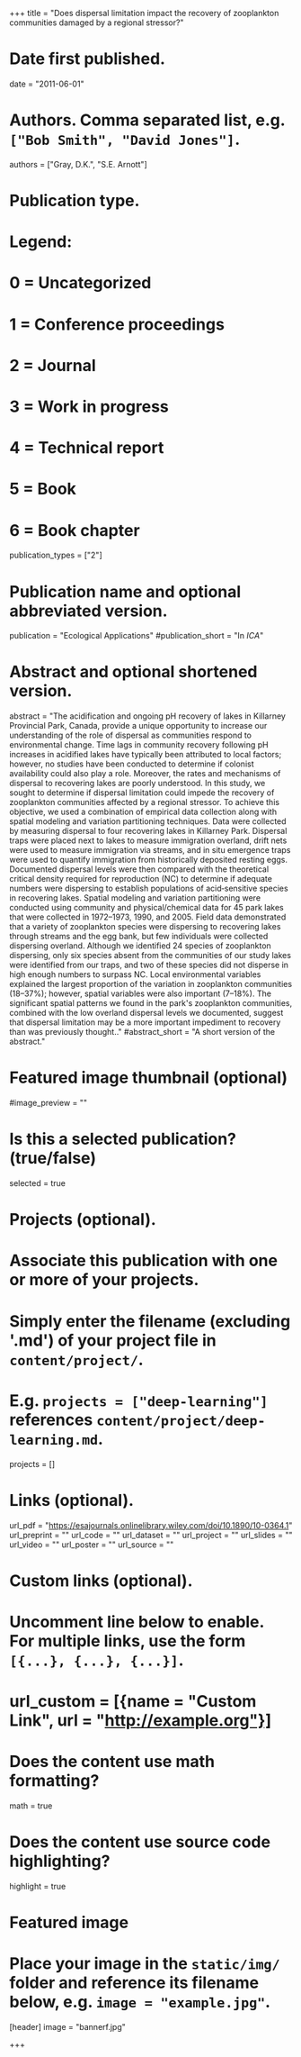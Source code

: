 +++
title = "Does dispersal limitation impact the recovery of zooplankton communities damaged by a regional stressor?"

# Date first published.
date = "2011-06-01"

# Authors. Comma separated list, e.g. `["Bob Smith", "David Jones"]`.
authors = ["Gray, D.K.", "S.E. Arnott"]


# Publication type.
# Legend:
# 0 = Uncategorized
# 1 = Conference proceedings
# 2 = Journal
# 3 = Work in progress
# 4 = Technical report
# 5 = Book
# 6 = Book chapter
publication_types = ["2"]

# Publication name and optional abbreviated version.
publication = "Ecological Applications"
#publication_short = "In *ICA*"

# Abstract and optional shortened version.
abstract = "The acidification and ongoing pH recovery of lakes in Killarney Provincial Park, Canada, provide a unique opportunity to increase our understanding of the role of dispersal as communities respond to environmental change. Time lags in community recovery following pH increases in acidified lakes have typically been attributed to local factors; however, no studies have been conducted to determine if colonist availability could also play a role. Moreover, the rates and mechanisms of dispersal to recovering lakes are poorly understood. In this study, we sought to determine if dispersal limitation could impede the recovery of zooplankton communities affected by a regional stressor. To achieve this objective, we used a combination of empirical data collection along with spatial modeling and variation partitioning techniques. Data were collected by measuring dispersal to four recovering lakes in Killarney Park. Dispersal traps were placed next to lakes to measure immigration overland, drift nets were used to measure immigration via streams, and in situ emergence traps were used to quantify immigration from historically deposited resting eggs. Documented dispersal levels were then compared with the theoretical critical density required for reproduction (NC) to determine if adequate numbers were dispersing to establish populations of acid‐sensitive species in recovering lakes. Spatial modeling and variation partitioning were conducted using community and physical/chemical data for 45 park lakes that were collected in 1972–1973, 1990, and 2005. Field data demonstrated that a variety of zooplankton species were dispersing to recovering lakes through streams and the egg bank, but few individuals were collected dispersing overland. Although we identified 24 species of zooplankton dispersing, only six species absent from the communities of our study lakes were identified from our traps, and two of these species did not disperse in high enough numbers to surpass NC. Local environmental variables explained the largest proportion of the variation in zooplankton communities (18–37%); however, spatial variables were also important (7–18%). The significant spatial patterns we found in the park's zooplankton communities, combined with the low overland dispersal levels we documented, suggest that dispersal limitation may be a more important impediment to recovery than was previously thought.."
#abstract_short = "A short version of the abstract."

# Featured image thumbnail (optional)
#image_preview = ""

# Is this a selected publication? (true/false)
selected = true

# Projects (optional).
#   Associate this publication with one or more of your projects.
#   Simply enter the filename (excluding '.md') of your project file in `content/project/`.
#   E.g. `projects = ["deep-learning"]` references `content/project/deep-learning.md`.
projects = []

# Links (optional).
url_pdf = "https://esajournals.onlinelibrary.wiley.com/doi/10.1890/10-0364.1"
url_preprint = ""
url_code = ""
url_dataset = ""
url_project = ""
url_slides = ""
url_video = ""
url_poster = ""
url_source = ""

# Custom links (optional).
#   Uncomment line below to enable. For multiple links, use the form `[{...}, {...}, {...}]`.
# url_custom = [{name = "Custom Link", url = "http://example.org"}]

# Does the content use math formatting?
math = true

# Does the content use source code highlighting?
highlight = true

# Featured image
# Place your image in the `static/img/` folder and reference its filename below, e.g. `image = "example.jpg"`.
[header]
image = "bannerf.jpg"

+++
